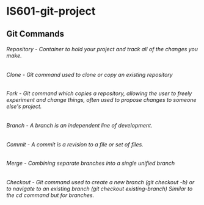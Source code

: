 # IS601-git-project

## Git Commands 
###### Repository - Container to hold your project and track all of the changes you make.
###### Clone - Git command used to clone or copy an existing repository
###### Fork - Git command which copies a repository, allowing the user to freely experiment and change things, often used to propose changes to someone else's project.
###### Branch - A branch is an independent line of development.
###### Commit - A commit is a revision to a file or set of files.
###### Merge - Combining separate branches into a single unified branch
###### Checkout - Git command used to create a new branch (git checkout -b) or to navigate to an existing branch (git checkout existing-branch) Similar to the cd command but for branches.
